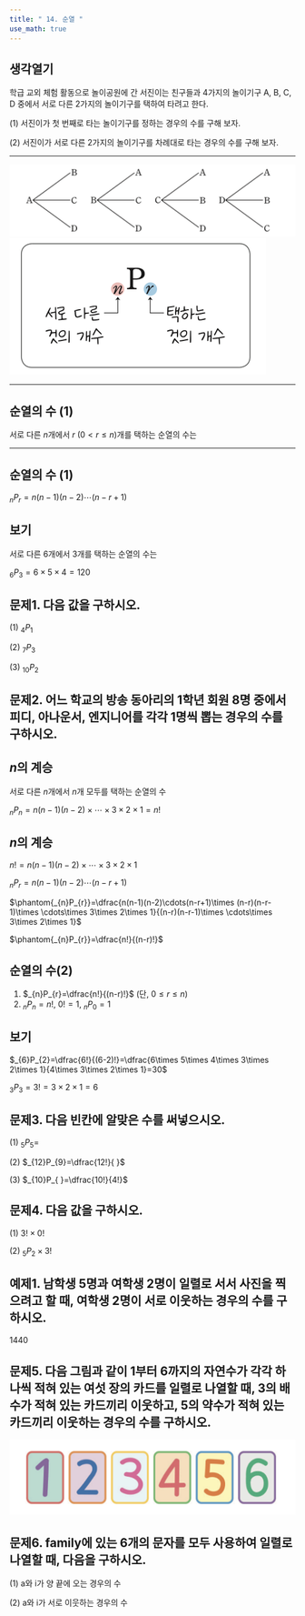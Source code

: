 ```yaml
---
title: " 14. 순열 " 
use_math: true
---
```


## 생각열기

학급 교외 체험 활동으로 놀이공원에 간 서진이는 친구들과 4가지의 놀이기구 A, B, C, D  중에서 서로 다른 2가지의 놀이기구를 택하여 타려고 한다. 

(1) 서진이가 첫 번째로 타는 놀이기구를 정하는 경우의 수를 구해 보자.

(2) 서진이가 서로 다른 2가지의 놀이기구를 차례대로 타는 경우의 수를 구해 보자.

---

<img src="_notes/qanote/4. 수업 ppt 정리/Pasted image 20250511091051.png"/>

<img src="_notes/qanote/4. 수업 ppt 정리/Pasted image 20250511091114.png"/>

---

## 순열의 수 (1)

서로 다른 $n$개에서 $r\ (0<r\leq n)$개를 택하는 순열의 수는

---

## 순열의 수 (1)

$_{n}P_{r}=n(n-1)(n-2)\cdots(n-r+1)$

## 보기

서로 다른 6개에서 3개를 택하는 순열의 수는

$_{6}P_{3}=6\times 5\times 4=120$

## 문제1. 다음 값을 구하시오. 

(1) $_{4}P_{1}$

(2) $_{7}P_{3}$

(3) $_{10}P_{2}$

## 문제2. 어느 학교의 방송 동아리의 1학년 회원 8명 중에서 피디, 아나운서, 엔지니어를 각각 1명씩 뽑는 경우의 수를 구하시오. 

## $n$의 계승

서로 다른 $n$개에서 $n$개 모두를 택하는 순열의 수

$_{n}P_{n}=n(n-1)(n-2)\times \cdots\times 3\times 2\times 1=n!$

## $n$의 계승

$n! =n(n-1)(n-2)\times \cdots\times 3\times 2\times 1$

$_{n}P_{r}=n(n-1)(n-2)\cdots(n-r+1)$

$\phantom{_{n}P_{r}}=\dfrac{n(n-1)(n-2)\cdots(n-r+1)\times (n-r)(n-r-1)\times \cdots\times 3\times 2\times 1}{(n-r)(n-r-1)\times \cdots\times 3\times 2\times 1}$

$\phantom{_{n}P_{r}}=\dfrac{n!}{(n-r)!}$

## 순열의 수(2)

1. $_{n}P_{r}=\dfrac{n!}{(n-r)!}$ (단, $0\leq r\leq n$)
2. $_{n}P_{n}=n!$, $0! =1$, $_{n}P_{0}=1$

## 보기

$_{6}P_{2}=\dfrac{6!}{(6-2)!}=\dfrac{6\times 5\times 4\times 3\times 2\times 1}{4\times 3\times 2\times 1}=30$

$_{3}P_{3}=3! =3\times 2\times 1=6$

## 문제3. 다음 빈칸에 알맞은 수를 써넣으시오.

(1) $_{5}P_{5}=$

(2) $_{12}P_{9}=\dfrac{12!}{ }$

(3) $_{10}P_{  }=\dfrac{10!}{4!}$

## 문제4. 다음 값을 구하시오. 

(1) $3!\times 0!$

(2) $_{5}P_{2}\times 3!$

## 예제1. 남학생 5명과 여학생 2명이 일렬로 서서 사진을 찍으려고 할 때, 여학생 2명이 서로 이웃하는 경우의 수를 구하시오. 

1440

## 문제5. 다음 그림과 같이 1부터 6까지의 자연수가 각각 하나씩 적혀 있는 여섯 장의 카드를 일렬로 나열할 때, 3의 배수가 적혀 있는 카드끼리 이웃하고, 5의 약수가 적혀 있는 카드끼리 이웃하는 경우의 수를 구하시오. 

<img src="_notes/qanote/4. 수업 ppt 정리/Pasted image 20250513213659.png"/>


## 문제6. family에 있는 6개의 문자를 모두 사용하여 일렬로 나열할 때, 다음을 구하시오. 

(1) a와 i가 양 끝에 오는 경우의 수

(2) a와 i가 서로 이웃하는 경우의 수

